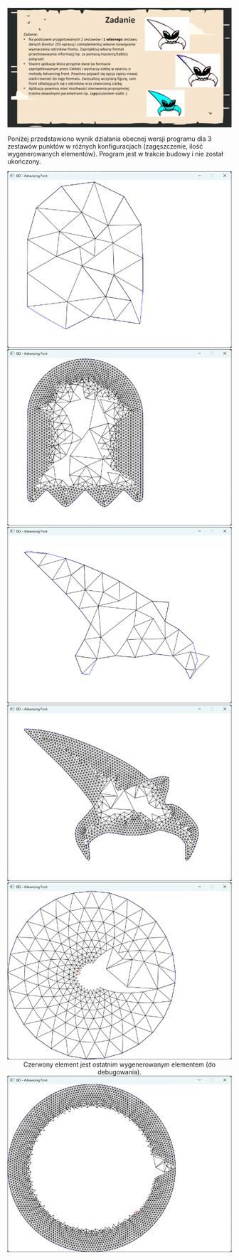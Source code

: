 <p align="center">
  <img src="images/exercise.png" alt="ex">
</p>

Poniżej przedstawiono wynik działania obecnej wersji programu dla 3 zestawów punktów w różnych konfiguracjach (zagęszczenie, ilość wygenerowanych elementów). Program jest w trakcie budowy i nie został ukończony.

<p align="center">
  <img src="images/ghost1.png" alt="g1">
  <img src="images/ghost2.png" alt="g2">
  <img src="images/alien1.png" alt="a1">
  <img src="images/alien 2.png" alt="a2">
  <img src="images/circle1.png" alt="c1">
  <br> Czerwony element jest ostatnim wygenerowanym elementem (do debugowania).
  <img src="images/circle2.png" alt="c2">
</p>
